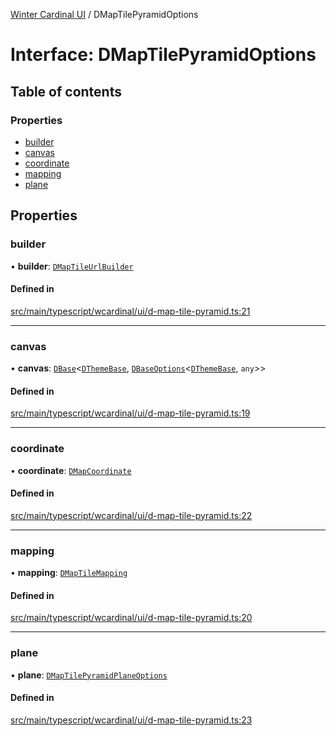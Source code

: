 [Winter Cardinal UI](../README.md) / DMapTilePyramidOptions

# Interface: DMapTilePyramidOptions

## Table of contents

### Properties

- [builder](DMapTilePyramidOptions.md#builder)
- [canvas](DMapTilePyramidOptions.md#canvas)
- [coordinate](DMapTilePyramidOptions.md#coordinate)
- [mapping](DMapTilePyramidOptions.md#mapping)
- [plane](DMapTilePyramidOptions.md#plane)

## Properties

### builder

• **builder**: [`DMapTileUrlBuilder`](../README.md#dmaptileurlbuilder)

#### Defined in

[src/main/typescript/wcardinal/ui/d-map-tile-pyramid.ts:21](https://github.com/winter-cardinal/winter-cardinal-ui/blob/v0.154.0/src/main/typescript/wcardinal/ui/d-map-tile-pyramid.ts#L21)

___

### canvas

• **canvas**: [`DBase`](../classes/DBase.md)<[`DThemeBase`](DThemeBase.md), [`DBaseOptions`](DBaseOptions.md)<[`DThemeBase`](DThemeBase.md), `any`\>\>

#### Defined in

[src/main/typescript/wcardinal/ui/d-map-tile-pyramid.ts:19](https://github.com/winter-cardinal/winter-cardinal-ui/blob/v0.154.0/src/main/typescript/wcardinal/ui/d-map-tile-pyramid.ts#L19)

___

### coordinate

• **coordinate**: [`DMapCoordinate`](DMapCoordinate.md)

#### Defined in

[src/main/typescript/wcardinal/ui/d-map-tile-pyramid.ts:22](https://github.com/winter-cardinal/winter-cardinal-ui/blob/v0.154.0/src/main/typescript/wcardinal/ui/d-map-tile-pyramid.ts#L22)

___

### mapping

• **mapping**: [`DMapTileMapping`](DMapTileMapping.md)

#### Defined in

[src/main/typescript/wcardinal/ui/d-map-tile-pyramid.ts:20](https://github.com/winter-cardinal/winter-cardinal-ui/blob/v0.154.0/src/main/typescript/wcardinal/ui/d-map-tile-pyramid.ts#L20)

___

### plane

• **plane**: [`DMapTilePyramidPlaneOptions`](DMapTilePyramidPlaneOptions.md)

#### Defined in

[src/main/typescript/wcardinal/ui/d-map-tile-pyramid.ts:23](https://github.com/winter-cardinal/winter-cardinal-ui/blob/v0.154.0/src/main/typescript/wcardinal/ui/d-map-tile-pyramid.ts#L23)
